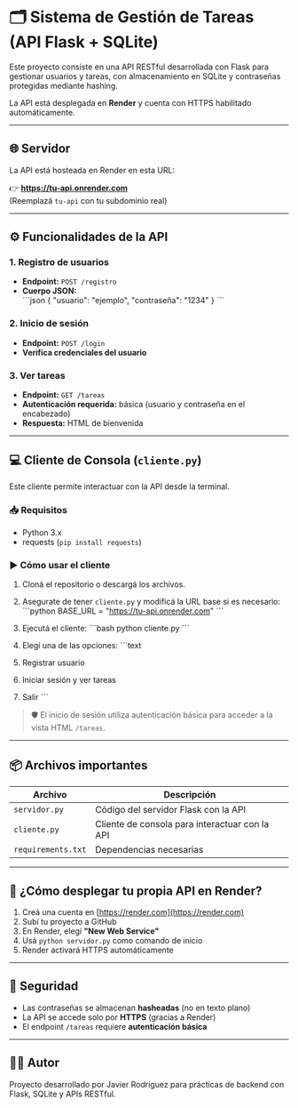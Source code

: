 # 🗂️ Sistema de Gestión de Tareas (API Flask + SQLite)

Este proyecto consiste en una API RESTful desarrollada con Flask para gestionar usuarios y tareas, con almacenamiento en SQLite y contraseñas protegidas mediante hashing.

La API está desplegada en **Render** y cuenta con HTTPS habilitado automáticamente.

---

## 🌐 Servidor

La API está hosteada en Render en esta URL:

👉 **https://tu-api.onrender.com**  
(Reemplazá `tu-api` con tu subdominio real)

---

## ⚙️ Funcionalidades de la API

### 1. Registro de usuarios
- **Endpoint:** `POST /registro`
- **Cuerpo JSON:**  
\`\`\`json
{
  "usuario": "ejemplo",
  "contraseña": "1234"
}
\`\`\`

### 2. Inicio de sesión
- **Endpoint:** `POST /login`
- **Verifica credenciales del usuario**

### 3. Ver tareas
- **Endpoint:** `GET /tareas`
- **Autenticación requerida:** básica (usuario y contraseña en el encabezado)
- **Respuesta:** HTML de bienvenida

---

## 💻 Cliente de Consola (`cliente.py`)

Este cliente permite interactuar con la API desde la terminal.

### 📥 Requisitos

- Python 3.x
- requests (`pip install requests`)

### ▶️ Cómo usar el cliente

1. Cloná el repositorio o descargá los archivos.
2. Asegurate de tener `cliente.py` y modificá la URL base si es necesario:
\`\`\`python
BASE_URL = "https://tu-api.onrender.com"
\`\`\`

3. Ejecutá el cliente:
\`\`\`bash
python cliente.py
\`\`\`

4. Elegí una de las opciones:
\`\`\`text
1. Registrar usuario
2. Iniciar sesión y ver tareas
3. Salir
\`\`\`

> 🛡️ El inicio de sesión utiliza autenticación básica para acceder a la vista HTML `/tareas`.

---

## 📦 Archivos importantes

| Archivo         | Descripción                                     |
|-----------------|-------------------------------------------------|
| `servidor.py`   | Código del servidor Flask con la API            |
| `cliente.py`    | Cliente de consola para interactuar con la API  |
| `requirements.txt` | Dependencias necesarias                      |

---

## 🚀 ¿Cómo desplegar tu propia API en Render?

1. Creá una cuenta en [https://render.com](https://render.com)
2. Subí tu proyecto a GitHub
3. En Render, elegí **"New Web Service"**
4. Usá `python servidor.py` como comando de inicio
5. Render activará HTTPS automáticamente

---

## 🔐 Seguridad

- Las contraseñas se almacenan **hasheadas** (no en texto plano)
- La API se accede solo por **HTTPS** (gracias a Render)
- El endpoint `/tareas` requiere **autenticación básica**

---

## 🧑‍💻 Autor

Proyecto desarrollado por Javier Rodríguez para prácticas de backend con Flask, SQLite y APIs RESTful.
